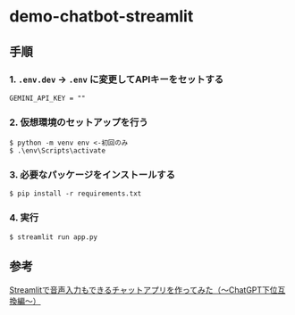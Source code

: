 # demo-chatbot-streamlit

## 手順
### 1. ```.env.dev``` -> ```.env``` に変更してAPIキーをセットする
```
GEMINI_API_KEY = "" 
```

### 2. 仮想環境のセットアップを行う
```
$ python -m venv env <-初回のみ
$ .\env\Scripts\activate
```

### 3. 必要なパッケージをインストールする
```
$ pip install -r requirements.txt
```

### 4. 実行
```
$ streamlit run app.py
```

## 参考
[Streamlitで音声入力もできるチャットアプリを作ってみた（〜ChatGPT下位互換編〜）](https://qiita.com/harutine/items/db04dd05c09e3e25a0a8)